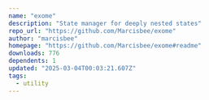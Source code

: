 ```yaml
---
name: "exome"
description: "State manager for deeply nested states"
repo_url: "https://github.com/Marcisbee/exome"
author: "marcisbee"
homepage: "https://github.com/Marcisbee/exome#readme"
downloads: 776
dependents: 1
updated: "2025-03-04T00:03:21.607Z"
tags: 
  - utility
---
```

